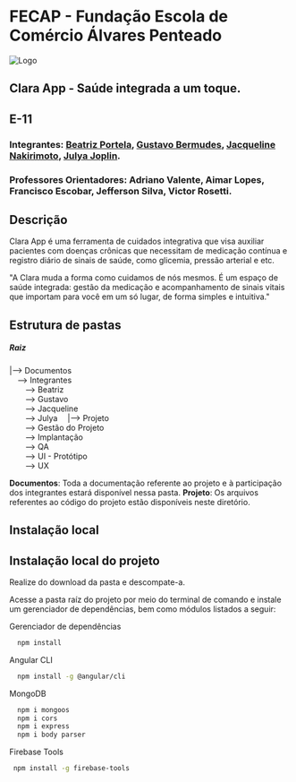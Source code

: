 
# FECAP - Fundação Escola de Comércio Álvares Penteado
![Logo](https://camo.githubusercontent.com/5875d923eb88ce1e7430b6d177702255fab22583e655ba0f4ffdcd10c0db1c35/68747470733a2f2f656e637279707465642d74626e302e677374617469632e636f6d2f696d616765733f713d74626e3a414e6439476352685a5072526138394b6d61305a5a6f67786d3070692d74436e5f544c4b65484756787977702d4c584146475233423144506f75414a5948674b5a4756305854456634414526757371703d434155)

## Clara App - Saúde integrada a um toque.
## E-11

### Integrantes: [Beatriz Portela](https://www.github.com/beaodara), [Gustavo Bermudes](https://www.github.com/GustavoBermudes), [Jacqueline Nakirimoto](https://www.github.com/), [Julya Joplin](https://www.github.com/julyajoplin).


### Professores Orientadores: Adriano Valente, Aimar Lopes, Francisco Escobar, Jefferson Silva, Victor Rosetti.
## Descrição

 Clara App é uma ferramenta de cuidados integrativa que visa auxiliar pacientes com doenças crônicas que necessitam de medicação contínua e registro diário de sinais de saúde, como glicemia, pressão arterial e etc. 

 "A Clara muda a forma como cuidamos de nós mesmos. É um espaço de saúde integrada: gestão da medicação e acompanhamento de sinais vitais que importam para você em um só lugar, de forma simples e intuitiva."


## Estrutura de pastas

##### Raiz

|--> Documentos    
&emsp;--> Integrantes  
&emsp;&emsp;--> Beatriz  
&emsp;&emsp;--> Gustavo  
&emsp;&emsp;--> Jacqueline  
&emsp;&emsp;--> Julya 
&emsp;|--> Projeto  
&emsp;&emsp;--> Gestão do Projeto  
&emsp;&emsp;--> Implantação  
&emsp;&emsp;--> QA  
&emsp;&emsp;--> UI - Protótipo  
&emsp;&emsp;--> UX

<b>Documentos</b>: Toda a documentação referente ao projeto e à participação dos integrantes estará disponível nessa pasta.
<b>Projeto</b>: Os arquivos referentes ao código do projeto estão disponíveis neste diretório.


## Instalação local


## Instalação local do projeto

Realize do download da pasta e descompate-a.

Acesse a pasta raíz do projeto por meio do terminal de comando e instale um gerenciador de dependências, bem como módulos listados a seguir:

Gerenciador de dependências

```bash
  npm install
 ```

Angular CLI

```bash
  npm install -g @angular/cli
 ```

MongoDB

```bash
  npm i mongoos
  npm i cors
  npm i express
  npm i body parser
 ```

Firebase Tools

```bash
 npm install -g firebase-tools
 ```


